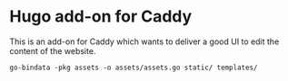 # Hugo add-on for Caddy

This is an add-on for Caddy which wants to deliver a good UI to edit the content of the website.

```
go-bindata -pkg assets -o assets/assets.go static/ templates/
```
